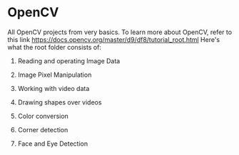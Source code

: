 # OpenCV
All OpenCV projects from very basics. 
To learn more about OpenCV, refer to this link https://docs.opencv.org/master/d9/df8/tutorial_root.html
Here's what the root folder consists of:

1. Reading and operating Image Data

2. Image Pixel Manipulation

3. Working with video data

4. Drawing shapes over videos

5. Color conversion

6. Corner detection

7. Face and Eye Detection
